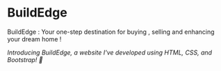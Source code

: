 # BuildEdge
BuildEdge : Your one-step destination for buying , selling and enhancing your dream home !

*Introducing BuildEdge, a website I've developed using HTML, CSS, and Bootstrap! 🚀*
